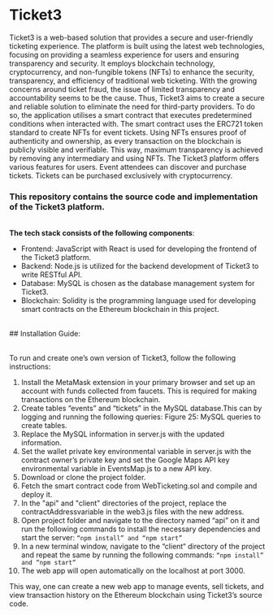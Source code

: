 # Ticket3

Ticket3 is a web-based solution that provides a secure and user-friendly ticketing experience. The platform is built using the latest web technologies, focusing on providing a seamless experience for users and ensuring transparency and security. It employs blockchain technology, cryptocurrency, and non-fungible tokens (NFTs) to enhance the security, transparency, and efficiency of traditional web ticketing.
With the growing concerns around ticket fraud, the issue of limited transparency and accountability seems to be the cause. Thus, Ticket3 aims to create a secure and reliable solution to eliminate the need for third-party providers. To do so, the application utilises a smart contract that executes predetermined conditions when interacted with. The smart contract uses the ERC721 token standard to create NFTs for event tickets. Using NFTs ensures proof of authenticity and ownership, as every transaction on the blockchain is publicly visible and verifiable. This way, maximum transparency is achieved by removing any intermediary and using NFTs.
The Ticket3 platform offers various features for users. Event attendees can discover and purchase tickets. Tickets can be purchased exclusively with cryptocurrency.

### This repository contains the source code and implementation of the Ticket3 platform.

<br /> **The tech stack consists of the following components**:
- Frontend: JavaScript with React is used for developing the frontend of the Ticket3 platform.
- Backend: Node.js is utilized for the backend development of Ticket3 to write RESTful API. 
- Database: MySQL is chosen as the database management system for Ticket3. 
- Blockchain: Solidity is the programming language used for developing smart contracts on the Ethereum blockchain in this project. 
<br />
## Installation Guide:

<br /> To run and create one’s own version of Ticket3, follow the following instructions:
1. Install the MetaMask extension in your primary browser and set up an account with funds collected from faucets. This is required for making transactions on the Ethereum blockchain.
2. Create tables “events” and “tickets” in the MySQL database.This can by logging and running the following queries:
Figure 25: MySQL queries to create tables.
3. Replace the MySQL information in server.js with the updated information.
4. Set the wallet private key environmental variable in server.js with the contract owner’s private key and set the Google Maps API key environmental variable in EventsMap.js to a new API key.
5. Download or clone the project folder.
6. Fetch the smart contract code from WebTicketing.sol and compile and deploy it.
7. In the "api" and "client" directories of the project, replace the contractAddressvariable in the web3.js files with the new address.
8. Open project folder and navigate to the directory named “api” on it and run the following commands to install the necessary dependencies and start the server:
`“npm install” and “npm start”`
9. In a new terminal window, navigate to the “client“ directory of the project and repeat the same by running the following commands: `“npm install” and “npm start“`
10. The web app will open automatically on the localhost at port 3000.

 
This way, one can create a new web app to manage events, sell tickets, and view transaction history on the Ethereum blockchain using Ticket3’s source code.

